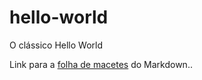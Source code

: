 # hello-world
O clássico Hello  World 

Link para a [folha de macetes](https://github.com/adam-p/markdown-here/wiki/Markdown-Cheatsheet) do Markdown..
